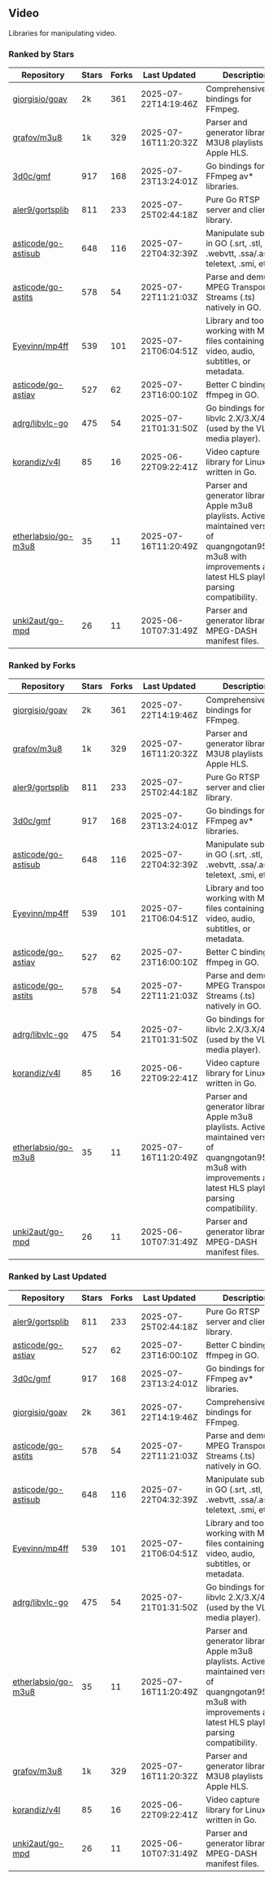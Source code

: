 ## Video

Libraries for manipulating video.

### Ranked by Stars

| Repository | Stars | Forks | Last Updated | Description | 
|------------|-------|-------|--------------|-------------|
| [giorgisio/goav](https://github.com/giorgisio/goav) | 2k | 361 | 2025-07-22T14:19:46Z |  Comprehensive Go bindings for FFmpeg. |
| [grafov/m3u8](https://github.com/grafov/m3u8) | 1k | 329 | 2025-07-16T11:20:32Z |  Parser and generator library of M3U8 playlists for Apple HLS. |
| [3d0c/gmf](https://github.com/3d0c/gmf) | 917 | 168 | 2025-07-23T13:24:01Z |  Go bindings for FFmpeg av\* libraries. |
| [aler9/gortsplib](https://github.com/aler9/gortsplib) | 811 | 233 | 2025-07-25T02:44:18Z |  Pure Go RTSP server and client library. |
| [asticode/go-astisub](https://github.com/asticode/go-astisub) | 648 | 116 | 2025-07-22T04:32:39Z |  Manipulate subtitles in GO (.srt, .stl, .ttml, .webvtt, .ssa/.ass, teletext, .smi, etc.). |
| [asticode/go-astits](https://github.com/asticode/go-astits) | 578 | 54 | 2025-07-22T11:21:03Z |  Parse and demux MPEG Transport Streams (.ts) natively in GO. |
| [Eyevinn/mp4ff](https://github.com/Eyevinn/mp4ff) | 539 | 101 | 2025-07-21T06:04:51Z |  Library and tools for working with MP4 files containing video, audio, subtitles, or metadata. |
| [asticode/go-astiav](https://github.com/asticode/go-astiav) | 527 | 62 | 2025-07-23T16:00:10Z |  Better C bindings for ffmpeg in GO. |
| [adrg/libvlc-go](https://github.com/adrg/libvlc-go) | 475 | 54 | 2025-07-21T01:31:50Z |  Go bindings for libvlc 2.X/3.X/4.X (used by the VLC media player). |
| [korandiz/v4l](https://github.com/korandiz/v4l) | 85 | 16 | 2025-06-22T09:22:41Z |  Video capture library for Linux, written in Go. |
| [etherlabsio/go-m3u8](https://github.com/etherlabsio/go-m3u8) | 35 | 11 | 2025-07-16T11:20:49Z |  Parser and generator library for Apple m3u8 playlists. Actively maintained version of quangngotan95/go-m3u8 with improvements and latest HLS playlist parsing compatibility. |
| [unki2aut/go-mpd](https://github.com/unki2aut/go-mpd) | 26 | 11 | 2025-06-10T07:31:49Z |  Parser and generator library for MPEG-DASH manifest files. |

### Ranked by Forks

| Repository | Stars | Forks | Last Updated | Description | 
|------------|-------|-------|--------------|-------------|
| [giorgisio/goav](https://github.com/giorgisio/goav) | 2k | 361 | 2025-07-22T14:19:46Z |  Comprehensive Go bindings for FFmpeg. |
| [grafov/m3u8](https://github.com/grafov/m3u8) | 1k | 329 | 2025-07-16T11:20:32Z |  Parser and generator library of M3U8 playlists for Apple HLS. |
| [aler9/gortsplib](https://github.com/aler9/gortsplib) | 811 | 233 | 2025-07-25T02:44:18Z |  Pure Go RTSP server and client library. |
| [3d0c/gmf](https://github.com/3d0c/gmf) | 917 | 168 | 2025-07-23T13:24:01Z |  Go bindings for FFmpeg av\* libraries. |
| [asticode/go-astisub](https://github.com/asticode/go-astisub) | 648 | 116 | 2025-07-22T04:32:39Z |  Manipulate subtitles in GO (.srt, .stl, .ttml, .webvtt, .ssa/.ass, teletext, .smi, etc.). |
| [Eyevinn/mp4ff](https://github.com/Eyevinn/mp4ff) | 539 | 101 | 2025-07-21T06:04:51Z |  Library and tools for working with MP4 files containing video, audio, subtitles, or metadata. |
| [asticode/go-astiav](https://github.com/asticode/go-astiav) | 527 | 62 | 2025-07-23T16:00:10Z |  Better C bindings for ffmpeg in GO. |
| [asticode/go-astits](https://github.com/asticode/go-astits) | 578 | 54 | 2025-07-22T11:21:03Z |  Parse and demux MPEG Transport Streams (.ts) natively in GO. |
| [adrg/libvlc-go](https://github.com/adrg/libvlc-go) | 475 | 54 | 2025-07-21T01:31:50Z |  Go bindings for libvlc 2.X/3.X/4.X (used by the VLC media player). |
| [korandiz/v4l](https://github.com/korandiz/v4l) | 85 | 16 | 2025-06-22T09:22:41Z |  Video capture library for Linux, written in Go. |
| [etherlabsio/go-m3u8](https://github.com/etherlabsio/go-m3u8) | 35 | 11 | 2025-07-16T11:20:49Z |  Parser and generator library for Apple m3u8 playlists. Actively maintained version of quangngotan95/go-m3u8 with improvements and latest HLS playlist parsing compatibility. |
| [unki2aut/go-mpd](https://github.com/unki2aut/go-mpd) | 26 | 11 | 2025-06-10T07:31:49Z |  Parser and generator library for MPEG-DASH manifest files. |

### Ranked by Last Updated

| Repository | Stars | Forks | Last Updated | Description | 
|------------|-------|-------|--------------|-------------|
| [aler9/gortsplib](https://github.com/aler9/gortsplib) | 811 | 233 | 2025-07-25T02:44:18Z |  Pure Go RTSP server and client library. |
| [asticode/go-astiav](https://github.com/asticode/go-astiav) | 527 | 62 | 2025-07-23T16:00:10Z |  Better C bindings for ffmpeg in GO. |
| [3d0c/gmf](https://github.com/3d0c/gmf) | 917 | 168 | 2025-07-23T13:24:01Z |  Go bindings for FFmpeg av\* libraries. |
| [giorgisio/goav](https://github.com/giorgisio/goav) | 2k | 361 | 2025-07-22T14:19:46Z |  Comprehensive Go bindings for FFmpeg. |
| [asticode/go-astits](https://github.com/asticode/go-astits) | 578 | 54 | 2025-07-22T11:21:03Z |  Parse and demux MPEG Transport Streams (.ts) natively in GO. |
| [asticode/go-astisub](https://github.com/asticode/go-astisub) | 648 | 116 | 2025-07-22T04:32:39Z |  Manipulate subtitles in GO (.srt, .stl, .ttml, .webvtt, .ssa/.ass, teletext, .smi, etc.). |
| [Eyevinn/mp4ff](https://github.com/Eyevinn/mp4ff) | 539 | 101 | 2025-07-21T06:04:51Z |  Library and tools for working with MP4 files containing video, audio, subtitles, or metadata. |
| [adrg/libvlc-go](https://github.com/adrg/libvlc-go) | 475 | 54 | 2025-07-21T01:31:50Z |  Go bindings for libvlc 2.X/3.X/4.X (used by the VLC media player). |
| [etherlabsio/go-m3u8](https://github.com/etherlabsio/go-m3u8) | 35 | 11 | 2025-07-16T11:20:49Z |  Parser and generator library for Apple m3u8 playlists. Actively maintained version of quangngotan95/go-m3u8 with improvements and latest HLS playlist parsing compatibility. |
| [grafov/m3u8](https://github.com/grafov/m3u8) | 1k | 329 | 2025-07-16T11:20:32Z |  Parser and generator library of M3U8 playlists for Apple HLS. |
| [korandiz/v4l](https://github.com/korandiz/v4l) | 85 | 16 | 2025-06-22T09:22:41Z |  Video capture library for Linux, written in Go. |
| [unki2aut/go-mpd](https://github.com/unki2aut/go-mpd) | 26 | 11 | 2025-06-10T07:31:49Z |  Parser and generator library for MPEG-DASH manifest files. |

